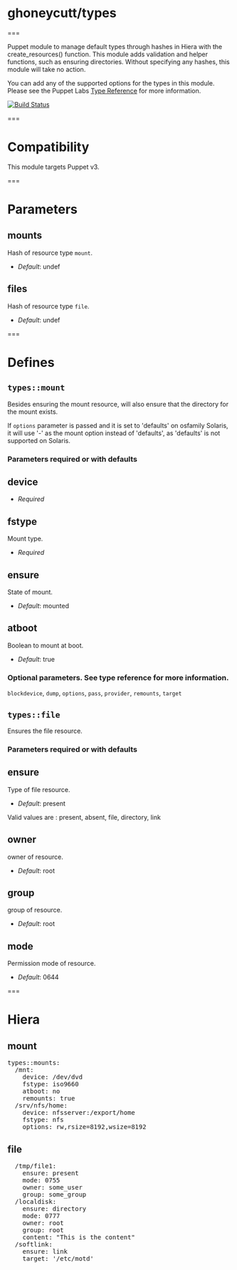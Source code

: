 # ghoneycutt/types
===

Puppet module to manage default types through hashes in Hiera with the
create_resources() function. This module adds validation and helper functions,
such as ensuring directories. Without specifying any hashes, this module will take no action.

You can add any of the supported options for the types in this module. Please see the Puppet Labs [Type Reference](http://docs.puppetlabs.com/references/stable/type.html) for more information.

[![Build Status](https://api.travis-ci.org/ghoneycutt/puppet-module-types.png?branch=master)](https://travis-ci.org/ghoneycutt/puppet-module-types)

===

# Compatibility

This module targets Puppet v3.

===

# Parameters

mounts
------
Hash of resource type `mount`.

- *Default*: undef

files
------
Hash of resource type `file`.

- *Default*: undef

===

# Defines

## `types::mount`

Besides ensuring the mount resource, will also ensure that the directory for
the mount exists.

If `options` parameter is passed and it is set to 'defaults' on osfamily
Solaris, it will use '-' as the mount option instead of 'defaults', as
'defaults' is not supported on Solaris.

### Parameters required or with defaults

device
------

- *Required*

fstype
------
Mount type.

- *Required*

ensure
------
State of mount.

- *Default*: mounted

atboot
------
Boolean to mount at boot.

- *Default*: true

### Optional parameters. See type reference for more information.

`blockdevice`, `dump`, `options`, `pass`, `provider`, `remounts`, `target`

## `types::file`

Ensures the file resource.

### Parameters required or with defaults

ensure
------
Type of file resource.

- *Default*: present

Valid values are : present, absent, file, directory, link

owner
------
owner of resource.

- *Default*: root

group
------
group of resource.

- *Default*: root

mode
------
Permission mode of resource.

- *Default*: 0644

===

# Hiera

## mount
<pre>
types::mounts:
  /mnt:
    device: /dev/dvd
    fstype: iso9660
    atboot: no
    remounts: true
  /srv/nfs/home:
    device: nfsserver:/export/home
    fstype: nfs
    options: rw,rsize=8192,wsize=8192
</pre>

## file
<pre>
  /tmp/file1:
    ensure: present
    mode: 0755
    owner: some_user
    group: some_group
  /localdisk:
    ensure: directory
    mode: 0777
    owner: root
    group: root
    content: "This is the content"
  /softlink:
    ensure: link
    target: '/etc/motd'
</pre>

